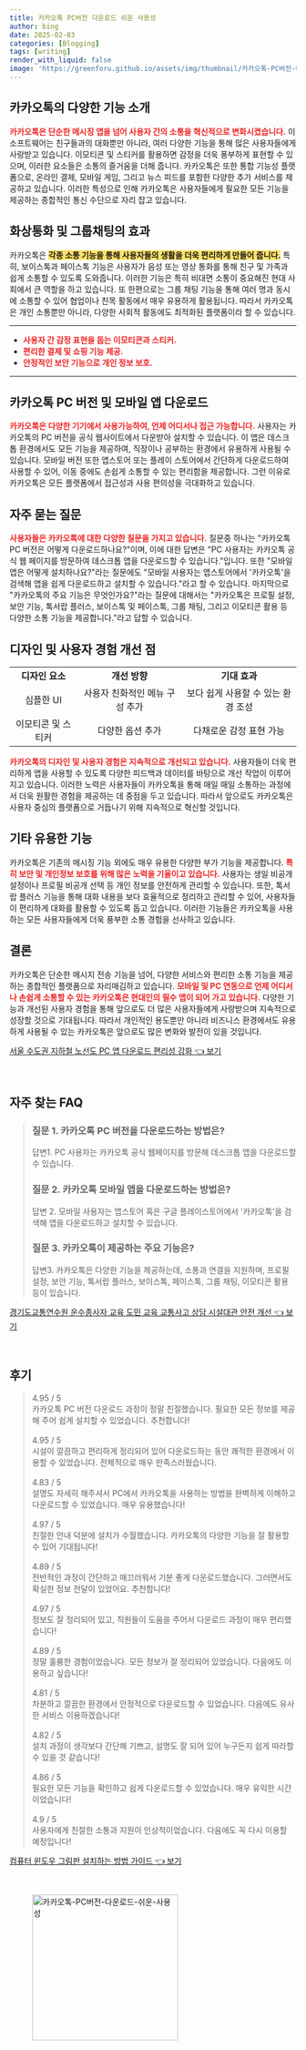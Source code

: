 ```yaml
---
title: 카카오톡 PC버전 다운로드 쉬운 사용성
author: bing
date: 2025-02-03
categories: [Blogging]
tags: [writing]
render_with_liquid: false
image: 'https://greenforu.github.io/assets/img/thumbnail/카카오톡-PC버전-다운로드-쉬운-사용성.webp'
---
```



<h2 id='카카오톡의 다양한 기능 소개'>카카오톡의 다양한 기능 소개</h2>

<p><b><span style="color: #ee2323;">카카오톡은 단순한 메시징 앱을 넘어 사용자 간의 소통을 혁신적으로 변화시켰습니다.</span></b> 이 소프트웨어는 친구들과의 대화뿐만 아니라, 여러 다양한 기능을 통해 많은 사용자들에게 사랑받고 있습니다. 이모티콘 및 스티커를 활용하면 감정을 더욱 풍부하게 표현할 수 있으며, 이러한 요소들은 소통의 즐거움을 더해 줍니다. 카카오톡은 또한 통합 기능성 플랫폼으로, 온라인 결제, 모바일 게임, 그리고 뉴스 피드를 포함한 다양한 추가 서비스를 제공하고 있습니다. 이러한 특성으로 인해 카카오톡은 사용자들에게 필요한 모든 기능을 제공하는 종합적인 통신 수단으로 자리 잡고 있습니다.</p>

<h2 id='화상통화 및 그룹채팅의 효과'>화상통화 및 그룹채팅의 효과</h2>

<p>카카오톡은 <b><span style="background-color: #ffe066;">각종 소통 기능을 통해 사용자들의 생활을 더욱 편리하게 만들어 줍니다.</span></b> 특히, 보이스톡과 페이스톡 기능은 사용자가 음성 또는 영상 통화를 통해 친구 및 가족과 쉽게 소통할 수 있도록 도와줍니다. 이러한 기능은 특히 비대면 소통이 중요해진 현대 사회에서 큰 역할을 하고 있습니다. 또 한편으로는 그룹 채팅 기능을 통해 여러 명과 동시에 소통할 수 있어 협업이나 친목 활동에서 매우 유용하게 활용됩니다. 따라서 카카오톡은 개인 소통뿐만 아니라, 다양한 사회적 활동에도 최적화된 플랫폼이라 할 수 있습니다.</p>

<hr />

<ul>
    <li><b><span style="color: #ee2323;">사용자 간 감정 표현을 돕는 이모티콘과 스티커.</span></b></li>
    <li><b><span style="color: #ee2323;">편리한 결제 및 쇼핑 기능 제공.</span></b></li>
    <li><b><span style="color: #ee2323;">안정적인 보안 기능으로 개인 정보 보호.</span></b></li>
</ul>

<hr />

<h2 id='카카오톡 PC 버전 및 모바일 앱 다운로드'>카카오톡 PC 버전 및 모바일 앱 다운로드</h2>

<p><b><span style="color: #ee2323;">카카오톡은 다양한 기기에서 사용가능하여, 언제 어디서나 접근 가능합니다.</span></b> 사용자는 카카오톡의 PC 버전을 공식 웹사이트에서 다운받아 설치할 수 있습니다. 이 앱은 데스크톱 환경에서도 모든 기능을 제공하여, 직장이나 공부하는 환경에서 유용하게 사용될 수 있습니다. 모바일 버전 또한 앱스토어 또는 플레이 스토어에서 간단하게 다운로드하여 사용할 수 있어, 이동 중에도 손쉽게 소통할 수 있는 편리함을 제공합니다. 그런 이유로 카카오톡은 모든 플랫폼에서 접근성과 사용 편의성을 극대화하고 있습니다.</p>

<h2 id='자주 묻는 질문'>자주 묻는 질문</h2>

<p><b><span style="color: #ee2323;">사용자들은 카카오톡에 대한 다양한 질문을 가지고 있습니다.</span></b> 질문중 하나는 "카카오톡 PC 버전은 어떻게 다운로드하나요?"이며, 이에 대한 답변은 "PC 사용자는 카카오톡 공식 웹 페이지를 방문하여 데스크톱 앱을 다운로드할 수 있습니다."입니다. 또한 "모바일 앱은 어떻게 설치하나요?"라는 질문에도 "모바일 사용자는 앱스토어에서 '카카오톡'을 검색해 앱을 쉽게 다운로드하고 설치할 수 있습니다."라고 할 수 있습니다. 마지막으로 "카카오톡의 주요 기능은 무엇인가요?"라는 질문에 대해서는 "카카오톡은 프로필 설정, 보안 기능, 톡서랍 플러스, 보이스톡 및 페이스톡, 그룹 채팅, 그리고 이모티콘 활용 등 다양한 소통 기능을 제공합니다."라고 답할 수 있습니다.</p>

<h2 id='디자인 및 사용자 경험 개선 점'>디자인 및 사용자 경험 개선 점</h2>

<table>
    <tr>
        <td style="text-align: center; height: 17px;"><b>디자인 요소</b></td>
        <td style="text-align: center; height: 17px;"><b>개선 방향</b></td>
        <td style="text-align: center; height: 17px;"><b>기대 효과</b></td>
    </tr>
    <tr>
        <td style="text-align: center; height: 17px;">심플한 UI</td>
        <td style="text-align: center; height: 17px;">사용자 친화적인 메뉴 구성 추가</td>
        <td style="text-align: center; height: 17px;">보다 쉽게 사용할 수 있는 환경 조성</td>
    </tr>
    <tr>
        <td style="text-align: center; height: 17px;">이모티콘 및 스티커</td>
        <td style="text-align: center; height: 17px;">다양한 옵션 추가</td>
        <td style="text-align: center; height: 17px;">다채로운 감정 표현 가능</td>
    </tr>
</table>

<p><b><span style="color: #ee2323;">카카오톡의 디자인 및 사용자 경험은 지속적으로 개선되고 있습니다.</span></b> 사용자들이 더욱 편리하게 앱을 사용할 수 있도록 다양한 피드백과 데이터를 바탕으로 개선 작업이 이루어지고 있습니다. 이러한 노력은 사용자들이 카카오톡을 통해 매일 매일 소통하는 과정에서 더욱 원활한 경험을 제공하는 데 중점을 두고 있습니다. 따라서 앞으로도 카카오톡은 사용자 중심의 플랫폼으로 거듭나기 위해 지속적으로 혁신할 것입니다.</p>

<h2 id='기타 유용한 기능'>기타 유용한 기능</h2>

<p>카카오톡은 기존의 메시징 기능 외에도 매우 유용한 다양한 부가 기능을 제공합니다. <b><span style="color: #ee2323;">특히 보안 및 개인정보 보호를 위해 많은 노력을 기울이고 있습니다.</span></b> 사용자는 생일 비공개 설정이나 프로필 비공개 선택 등 개인 정보를 안전하게 관리할 수 있습니다. 또한, 톡서랍 플러스 기능을 통해 대화 내용을 보다 효율적으로 정리하고 관리할 수 있어, 사용자들이 편리하게 대화를 활용할 수 있도록 돕고 있습니다. 이러한 기능들은 카카오톡을 사용하는 모든 사용자들에게 더욱 풍부한 소통 경험을 선사하고 있습니다.</p>

<h2 id='결론'>결론</h2>

<p>카카오톡은 단순한 메시지 전송 기능을 넘어, 다양한 서비스와 편리한 소통 기능을 제공하는 종합적인 플랫폼으로 자리매김하고 있습니다. <b><span style="color: #ee2323;">모바일 및 PC 연동으로 언제 어디서나 손쉽게 소통할 수 있는 카카오톡은 현대인의 필수 앱이 되어 가고 있습니다.</span></b> 다양한 기능과 개선된 사용자 경험을 통해 앞으로도 더 많은 사용자들에게 사랑받으며 지속적으로 성장할 것으로 기대됩니다. 따라서 개인적인 용도뿐만 아니라 비즈니스 환경에서도 유용하게 사용될 수 있는 카카오톡은 앞으로도 많은 변화와 발전이 있을 것입니다.</p>


<p><a class="click-button" title="서울 수도권 지하철 노선도 PC 앱 다운로드 편리성 강화" href="https://greenforu.github.io/posts/%EC%84%9C%EC%9A%B8-%EC%88%98%EB%8F%84%EA%B6%8C-%EC%A7%80%ED%95%98%EC%B2%A0-%EB%85%B8%EC%84%A0%EB%8F%84-PC-%EC%95%B1-%EB%8B%A4%EC%9A%B4%EB%A1%9C%EB%93%9C-%ED%8E%B8%EB%A6%AC%EC%84%B1-%EA%B0%95%ED%99%94/" rel="dofollow">서울 수도권 지하철 노선도 PC 앱 다운로드 편리성 강화 👈 보기</a></p><br>
<h2 id='자주_찾는_FAQ'>자주 찾는 FAQ</h2>
<div itemscope="" itemtype="https://schema.org/FAQPage">
<blockquote>
<div itemscope="" itemprop="mainEntity" itemtype="https://schema.org/Question">
<h3 itemprop="name">질문 1. 카카오톡 PC 버전을 다운로드하는 방법은?</h3>
<div itemscope="" itemprop="acceptedAnswer" itemtype="https://schema.org/Answer">
<span itemprop="text">
<p>답변1. PC 사용자는 카카오톡 공식 웹페이지를 방문해 데스크톱 앱을 다운로드할 수 있습니다.</p>
</span>
</div>
</div>
<div itemscope="" itemprop="mainEntity" itemtype="https://schema.org/Question">
<h3 itemprop="name">질문 2. 카카오톡 모바일 앱을 다운로드하는 방법은?</h3>
<div itemscope="" itemprop="acceptedAnswer" itemtype="https://schema.org/Answer">
<span itemprop="text">
<p>답변 2. 모바일 사용자는 앱스토어 혹은 구글 플레이스토어에서 '카카오톡'을 검색해 앱을 다운로드하고 설치할 수 있습니다.</p>
</span>
</div>
</div>
<div itemscope="" itemprop="mainEntity" itemtype="https://schema.org/Question">
<h3 itemprop="name">질문 3. 카카오톡이 제공하는 주요 기능은?</h3>
<div itemscope="" itemprop="acceptedAnswer" itemtype="https://schema.org/Answer">
<span itemprop="text">
<p>답변3. 카카오톡은 다양한 기능을 제공하는데, 소통과 연결을 지원하며, 프로필 설정, 보안 기능, 톡서랍 플러스, 보이스톡, 페이스톡, 그룹 채팅, 이모티콘 활용 등이 있습니다.</p>
</span>
</div>
</div>
</blockquote>
</div>
<p><a class="click-button" title="경기도교통연수원 운수종사자 교육 도민 교육 교통사고 상담 시설대관 안전 개선" href="https://greenforu.github.io/posts/%EA%B2%BD%EA%B8%B0%EB%8F%84%EA%B5%90%ED%86%B5%EC%97%B0%EC%88%98%EC%9B%90-%EC%9A%B4%EC%88%98%EC%A2%85%EC%82%AC%EC%9E%90-%EA%B5%90%EC%9C%A1-%EB%8F%84%EB%AF%BC-%EA%B5%90%EC%9C%A1-%EA%B5%90%ED%86%B5%EC%82%AC%EA%B3%A0-%EC%83%81%EB%8B%B4-%EC%8B%9C%EC%84%A4%EB%8C%80%EA%B4%80-%EC%95%88%EC%A0%84-%EA%B0%9C%EC%84%A0/" rel="dofollow">경기도교통연수원 운수종사자 교육 도민 교육 교통사고 상담 시설대관 안전 개선 👈 보기</a></p><br>
<h2 id='후기'>후기</h2>
<div itemscope itemtype="https://schema.org/Product">
  <blockquote>
  <div itemprop="review" itemscope itemtype="https://schema.org/Review">
      <div itemprop="reviewRating" itemscope itemtype="https://schema.org/Rating"> <span itemprop="ratingValue">4.95</span> / <span itemprop="bestRating">5</span> </div>
      <span itemprop="reviewBody">카카오톡 PC 버전 다운로드 과정이 정말 친절했습니다. 필요한 모든 정보를 제공해 주어 쉽게 설치할 수 있었습니다. 추천합니다!</span>
  </div>
  <br>
  <div itemprop="review" itemscope itemtype="https://schema.org/Review">
      <div itemprop="reviewRating" itemscope itemtype="https://schema.org/Rating"> <span itemprop="ratingValue">4.95</span> / <span itemprop="bestRating">5</span> </div>
      <span itemprop="reviewBody">시설이 깔끔하고 편리하게 정리되어 있어 다운로드하는 동안 쾌적한 환경에서 이용할 수 있었습니다. 전체적으로 매우 만족스러웠습니다.</span>
  </div>
  <br>
  <div itemprop="review" itemscope itemtype="https://schema.org/Review">
      <div itemprop="reviewRating" itemscope itemtype="https://schema.org/Rating"> <span itemprop="ratingValue">4.83</span> / <span itemprop="bestRating">5</span> </div>
      <span itemprop="reviewBody">설명도 자세히 해주셔서 PC에서 카카오톡을 사용하는 방법을 완벽하게 이해하고 다운로드할 수 있었습니다. 매우 유용했습니다!</span>
  </div>
  <br>
  <div itemprop="review" itemscope itemtype="https://schema.org/Review">
      <div itemprop="reviewRating" itemscope itemtype="https://schema.org/Rating"> <span itemprop="ratingValue">4.97</span> / <span itemprop="bestRating">5</span> </div>
      <span itemprop="reviewBody">친절한 안내 덕분에 설치가 수월했습니다. 카카오톡의 다양한 기능을 잘 활용할 수 있어 기대됩니다!</span>
  </div>
  <br>
  <div itemprop="review" itemscope itemtype="https://schema.org/Review">
      <div itemprop="reviewRating" itemscope itemtype="https://schema.org/Rating"> <span itemprop="ratingValue">4.89</span> / <span itemprop="bestRating">5</span> </div>
      <span itemprop="reviewBody">전반적인 과정이 간단하고 매끄러워서 기분 좋게 다운로드했습니다. 그러면서도 확실한 정보 전달이 있었어요. 추천합니다!</span>
  </div>
  <br>
  <div itemprop="review" itemscope itemtype="https://schema.org/Review">
      <div itemprop="reviewRating" itemscope itemtype="https://schema.org/Rating"> <span itemprop="ratingValue">4.97</span> / <span itemprop="bestRating">5</span> </div>
      <span itemprop="reviewBody">정보도 잘 정리되어 있고, 직원들이 도움을 주어서 다운로드 과정이 매우 편리했습니다!</span>
  </div>
  <br>
  <div itemprop="review" itemscope itemtype="https://schema.org/Review">
      <div itemprop="reviewRating" itemscope itemtype="https://schema.org/Rating"> <span itemprop="ratingValue">4.89</span> / <span itemprop="bestRating">5</span> </div>
      <span itemprop="reviewBody">정말 훌륭한 경험이었습니다. 모든 정보가 잘 정리되어 있었습니다. 다음에도 이용하고 싶습니다!</span>
  </div>
  <br>
  <div itemprop="review" itemscope itemtype="https://schema.org/Review">
      <div itemprop="reviewRating" itemscope itemtype="https://schema.org/Rating"> <span itemprop="ratingValue">4.81</span> / <span itemprop="bestRating">5</span> </div>
      <span itemprop="reviewBody">차분하고 깔끔한 환경에서 안정적으로 다운로드할 수 있었습니다. 다음에도 유사한 서비스 이용하겠습니다!</span>
  </div>
  <br>
  <div itemprop="review" itemscope itemtype="https://schema.org/Review">
      <div itemprop="reviewRating" itemscope itemtype="https://schema.org/Rating"> <span itemprop="ratingValue">4.82</span> / <span itemprop="bestRating">5</span> </div>
      <span itemprop="reviewBody">설치 과정이 생각보다 간단해 기쁘고, 설명도 잘 되어 있어 누구든지 쉽게 따라할 수 있을 것 같습니다!</span>
  </div>
  <br>
  <div itemprop="review" itemscope itemtype="https://schema.org/Review">
      <div itemprop="reviewRating" itemscope itemtype="https://schema.org/Rating"> <span itemprop="ratingValue">4.86</span> / <span itemprop="bestRating">5</span> </div>
      <span itemprop="reviewBody">필요한 모든 기능을 확인하고 쉽게 다운로드할 수 있었습니다. 매우 유익한 시간이었습니다!</span>
  </div>
  <br>
  <div itemprop="review" itemscope itemtype="https://schema.org/Review">
      <div itemprop="reviewRating" itemscope itemtype="https://schema.org/Rating"> <span itemprop="ratingValue">4.9</span> / <span itemprop="bestRating">5</span> </div>
      <span itemprop="reviewBody">사용자에게 친절한 소통과 지원이 인상적이었습니다. 다음에도 꼭 다시 이용할 예정입니다!</span>
  </div>
  </blockquote>
</div>
<p><a class="click-button" title="컴퓨터 윈도우 그림판 설치하는 방법 가이드" href="https://greenforu.github.io/posts/%EC%BB%B4%ED%93%A8%ED%84%B0-%EC%9C%88%EB%8F%84%EC%9A%B0-%EA%B7%B8%EB%A6%BC%ED%8C%90-%EC%84%A4%EC%B9%98%ED%95%98%EB%8A%94-%EB%B0%A9%EB%B2%95-%EA%B0%80%EC%9D%B4%EB%93%9C/" rel="dofollow">컴퓨터 윈도우 그림판 설치하는 방법 가이드 👈 보기</a></p><br>
<figure class="image"><img src="https://greenforu.github.io/assets/img/thumbnail/카카오톡-PC버전-다운로드-쉬운-사용성.webp" alt="카카오톡-PC버전-다운로드-쉬운-사용성" width="256" height="256"></figure>